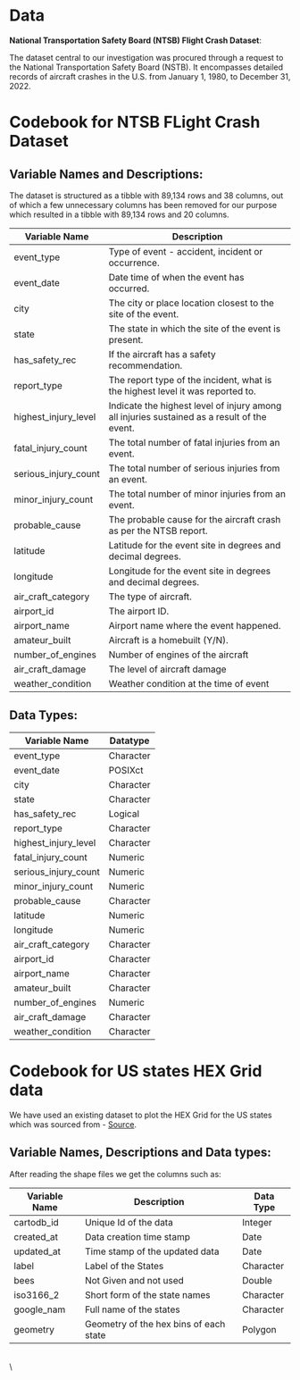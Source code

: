 # Data

**National Transportation Safety Board (NTSB) Flight Crash Dataset**:

The dataset central to our investigation was procured through a request to the National Transportation Safety Board (NSTB). It encompasses detailed records of aircraft crashes in the U.S. from January 1, 1980, to December 31, 2022.

# Codebook for NTSB FLight Crash Dataset

## Variable Names and Descriptions:

The dataset is structured as a tibble with 89,134 rows and 38 columns, out of which a few unnecessary columns has been removed for our purpose which resulted in a tibble with 89,134 rows and 20 columns.

| Variable Name        | Description                                                                                 |
|-------------------|-----------------------------------------------------|
| event_type           | Type of event - accident, incident or occurrence.                                           |
| event_date           | Date time of when the event has occurred.                                                   |
| city                 | The city or place location closest to the site of the event.                                |
| state                | The state in which the site of the event is present.                                        |
| has_safety_rec       | If the aircraft has a safety recommendation.                                                |
| report_type          | The report type of the incident, what is the highest level it was reported to.              |
| highest_injury_level | Indicate the highest level of injury among all injuries sustained as a result of the event. |
| fatal_injury_count   | The total number of fatal injuries from an event.                                           |
| serious_injury_count | The total number of serious injuries from an event.                                         |
| minor_injury_count   | The total number of minor injuries from an event.                                           |
| probable_cause       | The probable cause for the aircraft crash as per the NTSB report.                           |
| latitude             | Latitude for the event site in degrees and decimal degrees.                                 |
| longitude            | Longitude for the event site in degrees and decimal degrees.                                |
| air_craft_category   | The type of aircraft.                                                                       |
| airport_id           | The airport ID.                                                                             |
| airport_name         | Airport name where the event happened.                                                      |
| amateur_built        | Aircraft is a homebuilt (Y/N).                                                              |
| number_of_engines    | Number of engines of the aircraft                                                           |
| air_craft_damage     | The level of aircraft damage                                                                |
| weather_condition    | Weather condition at the time of event                                                      |

## Data Types:

| Variable Name        | Datatype  |
|----------------------|-----------|
| event_type           | Character |
| event_date           | POSIXct   |
| city                 | Character |
| state                | Character |
| has_safety_rec       | Logical   |
| report_type          | Character |
| highest_injury_level | Character |
| fatal_injury_count   | Numeric   |
| serious_injury_count | Numeric   |
| minor_injury_count   | Numeric   |
| probable_cause       | Character |
| latitude             | Numeric   |
| longitude            | Numeric   |
| air_craft_category   | Character |
| airport_id           | Character |
| airport_name         | Character |
| amateur_built        | Character |
| number_of_engines    | Numeric   |
| air_craft_damage     | Character |
| weather_condition    | Character |

# Codebook for US states HEX Grid data

We have used an existing dataset to plot the HEX Grid for the US states which was sourced from - [Source](https://team.carto.com/u/andrew/tables/andrew.us_states_hexgrid/public/map).

## Variable Names, Descriptions and Data types:

After reading the shape files we get the columns such as:

| Variable Name | Description                            | Data Type |
|---------------|----------------------------------------|-----------|
| cartodb_id    | Unique Id of the data                  | Integer   |
| created_at    | Data creation time stamp               | Date      |
| updated_at    | Time stamp of the updated data         | Date      |
| label         | Label of the States                    | Character |
| bees          | Not Given and not used                 | Double    |
| iso3166_2     | Short form of the state names          | Character |
| google_nam    | Full name of the states                | Character |
| geometry      | Geometry of the hex bins of each state | Polygon   |

\
\
